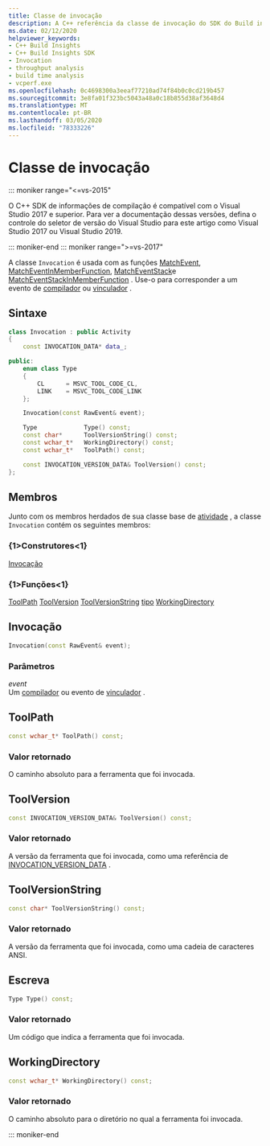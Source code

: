 ```yaml
---
title: Classe de invocação
description: A C++ referência da classe de invocação do SDK do Build insights.
ms.date: 02/12/2020
helpviewer_keywords:
- C++ Build Insights
- C++ Build Insights SDK
- Invocation
- throughput analysis
- build time analysis
- vcperf.exe
ms.openlocfilehash: 0c4698300a3eeaf77210ad74f84b0c0cd219b457
ms.sourcegitcommit: 3e8fa01f323bc5043a48a0c18b855d38af3648d4
ms.translationtype: MT
ms.contentlocale: pt-BR
ms.lasthandoff: 03/05/2020
ms.locfileid: "78333226"
---
```

# <a name="invocation-class"></a>Classe de invocação

::: moniker range="<=vs-2015"

O C++ SDK de informações de compilação é compatível com o Visual Studio 2017 e superior. Para ver a documentação dessas versões, defina o controle do seletor de versão do Visual Studio para este artigo como Visual Studio 2017 ou Visual Studio 2019.

::: moniker-end
::: moniker range=">=vs-2017"

A classe `Invocation` é usada com as funções [MatchEvent](../functions/match-event.md), [MatchEventInMemberFunction](../functions/match-event-in-member-function.md), [MatchEventStack](../functions/match-event-stack.md)e [MatchEventStackInMemberFunction](../functions/match-event-stack-in-member-function.md) . Use-o para corresponder a um evento de [compilador](../event-table.md#compiler) ou [vinculador](../event-table.md#linker) .

## <a name="syntax"></a>Sintaxe

```cpp
class Invocation : public Activity
{
    const INVOCATION_DATA* data_;

public:
    enum class Type
    {
        CL      = MSVC_TOOL_CODE_CL,
        LINK    = MSVC_TOOL_CODE_LINK
    };

    Invocation(const RawEvent& event);

    Type             Type() const;
    const char*      ToolVersionString() const;
    const wchar_t*   WorkingDirectory() const;
    const wchar_t*   ToolPath() const;

    const INVOCATION_VERSION_DATA& ToolVersion() const;
};
```

## <a name="members"></a>Membros

Junto com os membros herdados de sua classe base de [atividade](activity.md) , a classe `Invocation` contém os seguintes membros:

### <a name="constructors"></a>{1&gt;Construtores&lt;1}

[Invocação](#invocation)

### <a name="functions"></a>{1&gt;Funções&lt;1}

[ToolPath](#tool-path)
[ToolVersion](#tool-version)
[ToolVersionString](#tool-version-string)
[tipo](#type)
[WorkingDirectory](#working-directory)

## <a name="invocation"></a>Invocação

```cpp
Invocation(const RawEvent& event);
```

### <a name="parameters"></a>Parâmetros

*event*\
Um [compilador](../event-table.md#compiler) ou evento de [vinculador](../event-table.md#linker) .

## <a name="tool-path"></a>ToolPath

```cpp
const wchar_t* ToolPath() const;
```

### <a name="return-value"></a>Valor retornado

O caminho absoluto para a ferramenta que foi invocada.

## <a name="tool-version"></a>ToolVersion

```cpp
const INVOCATION_VERSION_DATA& ToolVersion() const;
```

### <a name="return-value"></a>Valor retornado

A versão da ferramenta que foi invocada, como uma referência de [INVOCATION_VERSION_DATA](../c-event-data-types/invocation-version-data-struct.md) .

## <a name="tool-version-string"></a>ToolVersionString

```cpp
const char* ToolVersionString() const;
```

### <a name="return-value"></a>Valor retornado

A versão da ferramenta que foi invocada, como uma cadeia de caracteres ANSI.

## <a name="type"></a>Escreva

```cpp
Type Type() const;
```

### <a name="return-value"></a>Valor retornado

Um código que indica a ferramenta que foi invocada.

## <a name="working-directory"></a>WorkingDirectory

```cpp
const wchar_t* WorkingDirectory() const;
```

### <a name="return-value"></a>Valor retornado

O caminho absoluto para o diretório no qual a ferramenta foi invocada.

::: moniker-end
